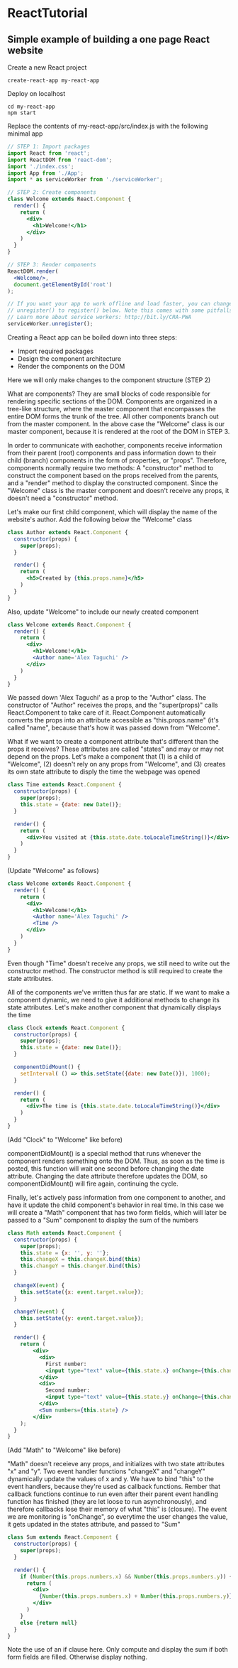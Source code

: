 # ReactTutorial
Simple example of building a one page React website
---

Create a new React project
```
create-react-app my-react-app
```

Deploy on localhost
```
cd my-react-app
npm start
```

Replace the contents of my-react-app/src/index.js with the following minimal app
```jsx
// STEP 1: Import packages
import React from 'react';
import ReactDOM from 'react-dom';
import './index.css';
import App from './App';
import * as serviceWorker from './serviceWorker';

// STEP 2: Create components
class Welcome extends React.Component {
  render() {
    return (
      <div>
        <h1>Welcome!</h1>
      </div>
    )
  }
}

// STEP 3: Render components
ReactDOM.render(
  <Welcome/>,
  document.getElementById('root')
);

// If you want your app to work offline and load faster, you can change
// unregister() to register() below. Note this comes with some pitfalls.
// Learn more about service workers: http://bit.ly/CRA-PWA
serviceWorker.unregister();

```
Creating a React app can be boiled down into three steps:
- Import required packages
- Design the component architecture
- Render the components on the DOM

Here we will only make changes to the component structure (STEP 2)

What are components? They are small blocks of code responsible for rendering specific sections of the DOM. Components are organized in a tree-like structure, where the master component that encompasses the entire DOM forms the trunk of the tree. All other components branch out from the master component. In the above case the "Welcome" class is our master component, because it is rendered at the root of the DOM in STEP 3.

In order to communicate with eachother, components receive information from their parent (root) components and pass information down to their child (branch) components in the form of properties, or "props". Therefore, components normally require two methods: A "constructor" method to construct the component based on the props received from the parents, and a "render" method to display the constructed component. Since the "Welcome" class is the master component and doesn't receive any props, it doesn't need a "constructor" method.

Let's make our first child component, which will display the name of the website's author. Add the following below the "Welcome" class
```jsx
class Author extends React.Component {
  constructor(props) {
    super(props);
  }

  render() {
    return (
      <h5>Created by {this.props.name}</h5>
    )
  }
}
```
Also, update "Welcome" to include our newly created component
```jsx
class Welcome extends React.Component {
  render() {
    return (
      <div>
        <h1>Welcome!</h1>
        <Author name='Alex Taguchi' />
      </div>
    )
  }
}
```
We passed down 'Alex Taguchi' as a prop to the "Author" class. The constructor of "Author" receives the props, and the "super(props)" calls React.Component to take care of it. React.Component automatically converts the props into an attribute accessible as "this.props.name" (it's called "name", because that's how it was passed down from "Welcome".

What if we want to create a component attribute that's different than the props it receives? These attributes are called "states" and may or may not depend on the props. Let's make a component that (1) is a child of "Welcome", (2) doesn't rely on any props from "Welcome", and (3) creates its own state attribute to disply the time the webpage was opened
```jsx
class Time extends React.Component {
  constructor(props) {
    super(props);
    this.state = {date: new Date()};
  }

  render() {
    return (
      <div>You visited at {this.state.date.toLocaleTimeString()}</div>
    )
  }
}
```
(Update "Welcome" as follows)
```jsx
class Welcome extends React.Component {
  render() {
    return (
      <div>
        <h1>Welcome!</h1>
        <Author name='Alex Taguchi' />
        <Time />
      </div>
    )
  }
}
```
Even though "Time" doesn't receive any props, we still need to write out the constructor method. The constructor method is still required to create the state attributes.

All of the components we've written thus far are static. If we want to make a component dynamic, we need to give it additional methods to change its state attributes. Let's make another component that dynamically displays the time
```jsx
class Clock extends React.Component {
  constructor(props) {
    super(props);
    this.state = {date: new Date()};
  }

  componentDidMount() {
    setInterval( () => this.setState({date: new Date()}), 1000);
  }

  render() {
    return (
      <div>The time is {this.state.date.toLocaleTimeString()}</div>
    )
  }
}
```
(Add "Clock" to "Welcome" like before)

componentDidMount() is a special method that runs whenever the component renders something onto the DOM. Thus, as soon as the time is posted, this function will wait one second before changing the date attribute. Changing the date attribute therefore updates the DOM, so componentDidMount() will fire again, continuing the cycle.

Finally, let's actively pass information from one component to another, and have it update the child component's behavior in real time. In this case we will create a "Math" component that has two form fields, which will later be passed to a "Sum" component to display the sum of the numbers
```jsx
class Math extends React.Component {
  constructor(props) {
    super(props);
    this.state = {x: '', y: ''};
    this.changeX = this.changeX.bind(this)
    this.changeY = this.changeY.bind(this)
  }

  changeX(event) {
    this.setState({x: event.target.value});
  }

  changeY(event) {
    this.setState({y: event.target.value});
  }

  render() {
    return (
        <div>
          <div>
            First number:
            <input type="text" value={this.state.x} onChange={this.changeX} />
          </div>
          <div>
            Second number:
            <input type="text" value={this.state.y} onChange={this.changeY} />
          </div>
          <Sum numbers={this.state} />
        </div>
    );
  }
}
```
(Add "Math" to "Welcome" like before)

"Math" doesn't receieve any props, and initializes with two state attributes "x" and "y". Two event handler functions "changeX" and "changeY" dynamically update the values of x and y. We have to bind "this" to the event handlers, because they're used as callback functions. Rember that callback functions continue to run even after their parent event handling function has finished (they are let loose to run asynchronously), and therefore callbacks lose their memory of what "this" is (closure). The event we are monitoring is "onChange", so everytime the user changes the value, it gets updated in the states attribute, and passed to "Sum"
```jsx
class Sum extends React.Component {
  constructor(props) {
    super(props);
  }

  render() {
    if (Number(this.props.numbers.x) && Number(this.props.numbers.y)) {
      return (
        <div>
          {Number(this.props.numbers.x) + Number(this.props.numbers.y)}
        </div>
      )
    }
    else {return null}
  }
}
```
Note the use of an if clause here. Only compute and display the sum if both form fields are filled. Otherwise display nothing.
